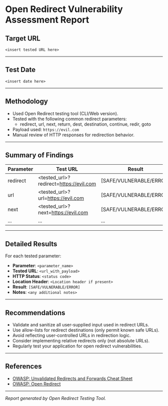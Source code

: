 # Open Redirect Vulnerability Assessment Report

## Target URL
```
<insert tested URL here>
```

---

## Test Date
```
<insert date here>
```

---

## Methodology

- Used Open Redirect testing tool (CLI/Web version).
- Tested with the following common redirect parameters:
  - redirect, url, next, return, dest, destination, continue, redir, goto
- Payload used: `https://evil.com`
- Manual review of HTTP responses for redirection behavior.

---

## Summary of Findings

| Parameter   | Test URL                                  | Result      |
|-------------|-------------------------------------------|-------------|
| redirect    | <tested_url>?redirect=https://evil.com    | [SAFE/VULNERABLE/ERROR] |
| url         | <tested_url>?url=https://evil.com         | [SAFE/VULNERABLE/ERROR] |
| next        | <tested_url>?next=https://evil.com        | [SAFE/VULNERABLE/ERROR] |
| ...         | ...                                       | ...         |

---

## Detailed Results

For each tested parameter:
- **Parameter**: `<parameter_name>`
- **Tested URL**: `<url_with_payload>`
- **HTTP Status**: `<status code>`
- **Location Header**: `<Location header if present>`
- **Result**: `[SAFE/VULNERABLE/ERROR]`
- **Notes**: `<any additional notes>`

---

## Recommendations

- Validate and sanitize all user-supplied input used in redirect URLs.
- Use allow-lists for redirect destinations (only permit known safe URLs).
- Avoid reflecting user-controlled URLs in redirection logic.
- Consider implementing relative redirects only (not absolute URLs).
- Regularly test your application for open redirect vulnerabilities.

---

## References

- [OWASP: Unvalidated Redirects and Forwards Cheat Sheet](https://cheatsheetseries.owasp.org/cheatsheets/Unvalidated_Redirects_and_Forwards_Cheat_Sheet.html)
- [OWASP: Open Redirect](https://owasp.org/www-community/attacks/Unvalidated_Redirects_and_Forwards)

---

*Report generated by Open Redirect Testing Tool.*